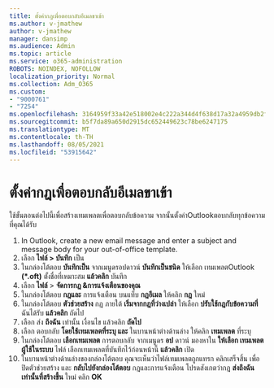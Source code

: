 ```yaml
---
title: ตั้งค่ากฎเพื่อตอบกลับอีเมลขาเข้า
ms.author: v-jmathew
author: v-jmathew
manager: dansimp
ms.audience: Admin
ms.topic: article
ms.service: o365-administration
ROBOTS: NOINDEX, NOFOLLOW
localization_priority: Normal
ms.collection: Adm_O365
ms.custom:
- "9000761"
- "7254"
ms.openlocfilehash: 3164959f33a42e518002e4c222a344d4f638d17a32a4959db2f903ce5cb14d81
ms.sourcegitcommit: b5f7da89a650d2915dc652449623c78be6247175
ms.translationtype: MT
ms.contentlocale: th-TH
ms.lasthandoff: 08/05/2021
ms.locfileid: "53915642"
---
```

# <a name="set-up-rules-to-reply-to-incoming-emails"></a>ตั้งค่ากฎเพื่อตอบกลับอีเมลขาเข้า

ใช้ขั้นตอนต่อไปนี้เพื่อสร้างเทมเพลตเพื่อตอบกลับข้อความ จากนั้นตั้งค่าOutlookตอบกลับทุกข้อความที่คุณได้รับ

1. In Outlook, create a new email message and enter a subject and message body for your out-of-office template.
2. เลือก **ไฟล์ > บันทึก** เป็น
3. ในกล่องโต้ตอบ **บันทึกเป็น** จากเมนูดรอปดาวน์ **บันทึกเป็นชนิด** ให้เลือก เทมเพลตOutlook **(*.oft)** ตั้งชื่อที่เหมาะสม **แล้วคลิก** บันทึก
4. เลือก **ไฟล์**  >  **จัดการกฎ &การแจ้งเตือนของคุณ**
5. ในกล่องโต้ตอบ **กฎและ** การแจ้งเตือน บนแท็บ **กฎอีเมล** ให้คลิก **กฎ** ใหม่
6. ในกล่องโต้ตอบ **ตัวช่วยสร้าง** กฎ ภายใต้ **เริ่มจากกฎที่ว่างเปล่า** ให้เลือก **ปรับใช้กฎกับข้อความที่** ฉันได้รับ **แล้วคลิก** ถัดไป
7. เลือก ส่ง **ถึงฉัน** เท่านั้น เงื่อนไข แล้วคลิก **ถัดไป**
8. เลือก ตอบกลับ **โดยใช้เทมเพลตที่ระบุ และ** ในบานหน้าต่างด้านล่าง ให้คลิก **เทมเพลต** ที่ระบุ
9. ในกล่องโต้ตอบ **เลือกเทมเพลต** การตอบกลับ จากเมนูดร **อป** ดาวน์ มองหาใน **ให้เลือก เทมเพลตผู้ใช้ในระบบ** ไฟล์ เลือกเทมเพลตที่บันทึกไว้ก่อนหน้านี้ **แล้วคลิก** เปิด
10. ในบานหน้าต่างด้านล่างของกล่องโต้ตอบ คุณจะเห็นว่าไฟล์เทมเพลตถูกแทรก คลิกเสร็จสิ้น เพื่อปิดตัวช่วยสร้าง และ **กลับไปยังกล่องโต้ตอบ** กฎและการแจ้งเตือน โปรดสังเกตว่ากฎ **ส่งถึงฉันเท่านั้นที่สร้างขึ้น** ใหม่ คลิก **OK**
